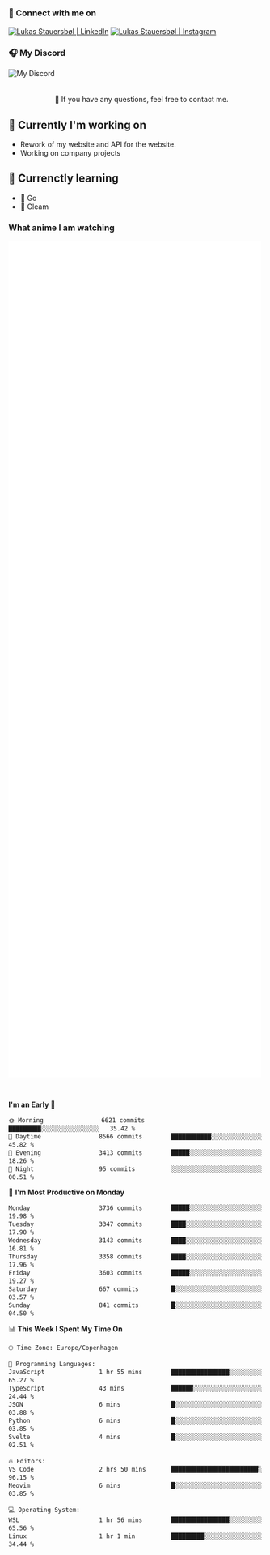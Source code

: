 ### 🔗 Connect with me on
<a href="https://www.instagram.com/lukas_stauersbol" target="_blank"><img align="center" src="https://raw.githubusercontent.com/stauersbol/stauersbol/main/images/instagram.svg" alt="Lukas Stauersbøl | LinkedIn" width="30px"/></a>
<a href="https://www.linkedin.com/in/lukas-stauersbol/" target="_blank"><img align="center" src="https://raw.githubusercontent.com/stauersbol/stauersbol/main/images/linkedin.svg" alt="Lukas Stauersbøl | Instagram" width="30px"/></a>

<p align="center">
 <h3>🎧 My Discord</h3>
 <img align="left" height="55px" src="https://discord.c99.nl/widget/theme-2/147806323323568128.png" alt="My Discord" />
</p>

<br/>
<br/>
<br/>
💬 If you have any questions, feel free to contact me.

## 🔭 Currently I'm working on
- Rework of my website and API for the website.
- Working on company projects
 
## 🌱 Currenctly learning
- 💙 Go
- 💜 Gleam

### What anime I am watching
<a href="https://anilist.co/user/slashiy/" align="center"><img align="center" width="500px" src="metrics.plugin.personal.anilist.svg" /></a>

<br/>

<!--START_SECTION:waka-->
**I'm an Early 🐤** 

```text
🌞 Morning                6621 commits        █████████░░░░░░░░░░░░░░░░   35.42 % 
🌆 Daytime                8566 commits        ███████████░░░░░░░░░░░░░░   45.82 % 
🌃 Evening                3413 commits        █████░░░░░░░░░░░░░░░░░░░░   18.26 % 
🌙 Night                  95 commits          ░░░░░░░░░░░░░░░░░░░░░░░░░   00.51 % 
```
📅 **I'm Most Productive on Monday** 

```text
Monday                   3736 commits        █████░░░░░░░░░░░░░░░░░░░░   19.98 % 
Tuesday                  3347 commits        ████░░░░░░░░░░░░░░░░░░░░░   17.90 % 
Wednesday                3143 commits        ████░░░░░░░░░░░░░░░░░░░░░   16.81 % 
Thursday                 3358 commits        ████░░░░░░░░░░░░░░░░░░░░░   17.96 % 
Friday                   3603 commits        █████░░░░░░░░░░░░░░░░░░░░   19.27 % 
Saturday                 667 commits         █░░░░░░░░░░░░░░░░░░░░░░░░   03.57 % 
Sunday                   841 commits         █░░░░░░░░░░░░░░░░░░░░░░░░   04.50 % 
```


📊 **This Week I Spent My Time On** 

```text
🕑︎ Time Zone: Europe/Copenhagen

💬 Programming Languages: 
JavaScript               1 hr 55 mins        ████████████████░░░░░░░░░   65.27 % 
TypeScript               43 mins             ██████░░░░░░░░░░░░░░░░░░░   24.44 % 
JSON                     6 mins              █░░░░░░░░░░░░░░░░░░░░░░░░   03.88 % 
Python                   6 mins              █░░░░░░░░░░░░░░░░░░░░░░░░   03.85 % 
Svelte                   4 mins              █░░░░░░░░░░░░░░░░░░░░░░░░   02.51 % 

🔥 Editors: 
VS Code                  2 hrs 50 mins       ████████████████████████░   96.15 % 
Neovim                   6 mins              █░░░░░░░░░░░░░░░░░░░░░░░░   03.85 % 

💻 Operating System: 
WSL                      1 hr 56 mins        ████████████████░░░░░░░░░   65.56 % 
Linux                    1 hr 1 min          █████████░░░░░░░░░░░░░░░░   34.44 % 
```


<!--END_SECTION:waka-->
